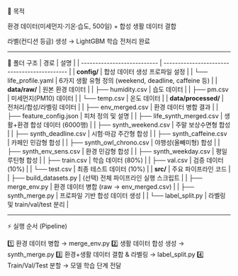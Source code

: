 🎯 목적

환경 데이터(미세먼지·기온·습도, 500일) + 합성 생활 데이터 결합

라벨(컨디션 등급) 생성 → LightGBM 학습 전처리 완료

---

📂 폴더 구조
| 경로                          | 설명                                           |
| --------------------------- | -------------------------------------------- |
| **config/**                 | 합성 데이터 생성 프로파일 설정                            |
| └── life\_profile.yaml      | 6가지 생활 유형 정의 (weekend, deadline, caffeine 등) |
| **data/raw/**               | 원본 환경 데이터                                    |
| ├── humidity.csv            | 습도 데이터                                       |
| ├── pm.csv                  | 미세먼지(PM10) 데이터                               |
| └── temp.csv                | 온도 데이터                                       |
| **data/processed/**         | 전처리/합성/라벨링 데이터                               |
| ├── env\_merged.csv         | 환경 데이터 병합 결과                                 |
| ├── feature\_config.json    | 피처 정의 및 설명                                   |
| ├── life\_synth\_merged.csv | 생활+환경 합성 데이터 (6000행)                         |
| ├── synth\_weekend.csv      | 주말 보상수면형 합성                                  |
| ├── synth\_deadline.csv     | 시험·마감 주간형 합성                                 |
| ├── synth\_caffeine.csv     | 카페인 민감형 합성                                   |
| ├── synth\_owl\_chrono.csv  | 야행성(올빼미형) 합성                                 |
| ├── synth\_env\_sens.csv    | 환경 민감형 합성                                    |
| ├── synth\_weekday.csv      | 평일 루틴형 합성                                    |
| ├── train.csv               | 학습 데이터 (80%)                                 |
| ├── val.csv                 | 검증 데이터 (10%)                                 |
| └── test.csv                | 최종 테스트 데이터 (10%)                             |
| **src/**                    | 주요 파이프라인 코드                                  |
| ├── build\_datasets.py      | (선택) 전체 파이프라인 실행 스크립트                        |
| ├── merge\_env.py           | 환경 데이터 병합 (raw → env\_merged.csv)            |
| ├── synth\_merge.py         | 프로파일 기반 합성 데이터 생성                            |
| └── label\_split.py         | 라벨링 및 train/val/test 분리                      |

---

⚡ 실행 순서 (Pipeline)

1️⃣ 환경 데이터 병합 → merge_env.py
2️⃣ 생활 데이터 합성 생성 → synth_merge.py
3️⃣ 환경+생활 데이터 결합 & 라벨링 → label_split.py
4️⃣ Train/Val/Test 분할 → 모델 학습 단계 전달

